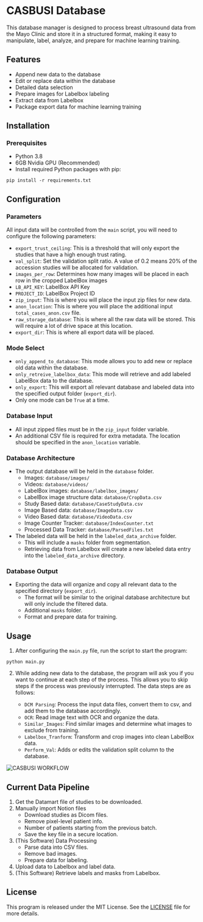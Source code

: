 # CASBUSI Database

This database manager is designed to process breast ultrasound data from the Mayo Clinic and store it in a structured format, making it easy to manipulate, label, analyze, and prepare for machine learning training.

## Features

- Append new data to the database
- Edit or replace data within the database
- Detailed data selection
- Prepare images for Labelbox labeling
- Extract data from Labelbox
- Package export data for machine learning training

## Installation

### Prerequisites

- Python 3.8
- 6GB Nvidia GPU (Recommended)
- Install required Python packages with pip:

```
pip install -r requirements.txt
```


## Configuration

### Parameters 
All input data will be controlled from the `main` script, you will need to configure the following parameters:

- `export_trust_ceiling`: This is a threshold that will only export the studies that have a high enough trust rating.
- `val_split`: Set the validation split ratio. A value of 0.2 means 20% of the accession studies will be allocated for validation.
- `images_per_row`: Determines how many images will be placed in each row in the cropped LabelBox images
- `LB_API_KEY`: LabelBox API Key
- `PROJECT_ID`: LabelBox Project ID
- `zip_input`: This is where you will place the input zip files for new data.
- `anon_location`: This is where you will place the additional input `total_cases_anon.csv` file.
- `raw_storage_database`: This is where all the raw data will be stored. This will require a lot of drive space at this location.
- `export_dir`: This is where all export data will be placed.

### Mode Select
- `only_append_to_database`: This mode allows you to add new or replace old data within the database.
- `only_retreive_labelbox_data`: This mode will retrieve and add labeled LabelBox data to the database.
- `only_export`: This will export all relevant database and labeled data into the specified output folder (`export_dir`).
- Only one mode can be `True` at a time.

### Database Input
- All input zipped files must be in the `zip_input` folder variable.
- An additional CSV file is required for extra metadata. The location should be specified in the `anon_location` variable.

### Database Architecture
- The output database will be held in the `database` folder.
    - Images: `database/images/`
    - Videos: `database/videos/`
    - LabelBox images: `database/labelbox_images/`
    - LabelBox image structure data: `database/CropData.csv`
    - Study Based data: `database/CaseStudyData.csv`
    - Image Based data: `database/ImageData.csv`
    - Video Based data: `database/VideoData.csv`
    - Image Counter Tracker: `database/IndexCounter.txt`
    - Processed Data Tracker: `database/ParsedFiles.txt`
- The labeled data will be held in the `labeled_data_archive` folder.
    - This will include a `masks` folder from segmentation.
    - Retrieving data from Labelbox will create a new labeled data entry into the `labeled_data_archive` directory.
  
### Database Output
- Exporting the data will organize and copy all relevant data to the specified directory (`export_dir`).
    - The format will be similar to the original database architecture but will only include the filtered data.
    - Additional `masks` folder.
    - Format and prepare data for training.


## Usage

1. After configuring the `main.py` file, run the script to start the program:

```
python main.py
```
2. While adding new data to the database, the program will ask you if you want to continue at each step of the process. This allows you to skip steps if the process was previously interrupted. The data steps are as follows:

    - `DCM Parsing`: Process the input data files, convert them to csv, and add them to the database accordingly.
    - `OCR`: Read image text with OCR and organize the data.
    - `Similar_Images`: Find similar images and determine what images to exclude from training.
    - `Labelbox_Tranform`: Transform and crop images into clean LabelBox data.
    - `Perform_Val`: Adds or edits the validation split column to the database.

![CASBUSI WORKFLOW](https://github.com/Poofy1/CASBUSI-Database/assets/70146048/70594e4b-026e-4a0b-b544-7e1edb003ce1)




## Current Data Pipeline

1. Get the Datamart file of studies to be downloaded.
2. Manually import Notion files
    - Download studies as Dicom files.
    - Remove pixel-level patient info.
    - Number of patients starting from the previous batch.
    - Save the key file in a secure location.
3. (This Software) Data Processing
    - Parse data into CSV files.
    - Remove bad images.
    - Prepare data for labeling.
4. Upload data to Labelbox and label data.
5. (This Software) Retrieve labels and masks from Labelbox.



## License

This program is released under the MIT License. See the [LICENSE](LICENSE) file for more details.



